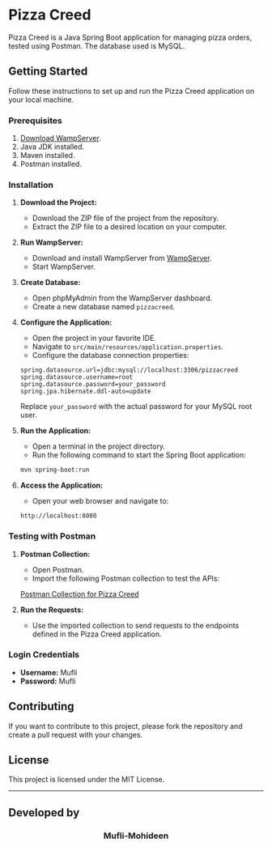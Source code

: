 # Pizza Creed

Pizza Creed is a Java Spring Boot application for managing pizza orders, tested using Postman. The database used is MySQL.

## Getting Started

Follow these instructions to set up and run the Pizza Creed application on your local machine.

### Prerequisites

1. [Download WampServer](https://www.wampserver.com/en/).
2. Java JDK installed.
3. Maven installed.
4. Postman installed.

### Installation

1. **Download the Project:**

    - Download the ZIP file of the project from the repository.
    - Extract the ZIP file to a desired location on your computer.

2. **Run WampServer:**

    - Download and install WampServer from [WampServer](https://www.wampserver.com/en/).
    - Start WampServer.

3. **Create Database:**

    - Open phpMyAdmin from the WampServer dashboard.
    - Create a new database named `pizzacreed`.

4. **Configure the Application:**

    - Open the project in your favorite IDE.
    - Navigate to `src/main/resources/application.properties`.
    - Configure the database connection properties:

    ```properties
    spring.datasource.url=jdbc:mysql://localhost:3306/pizzacreed
    spring.datasource.username=root
    spring.datasource.password=your_password
    spring.jpa.hibernate.ddl-auto=update
    ```

    Replace `your_password` with the actual password for your MySQL root user.

5. **Run the Application:**

    - Open a terminal in the project directory.
    - Run the following command to start the Spring Boot application:

    ```sh
    mvn spring-boot:run
    ```

6. **Access the Application:**

    - Open your web browser and navigate to:

    ```
    http://localhost:8080
    ```

### Testing with Postman

1. **Postman Collection:**

    - Open Postman.
    - Import the following Postman collection to test the APIs:

    [Postman Collection for Pizza Creed](https://www.postman.com/martian-zodiac-853057/workspace/pizzacreedglobal/request/31839030-2eff7ec4-4ebd-4e65-a3fe-f5a31d0c4381)

2. **Run the Requests:**

    - Use the imported collection to send requests to the endpoints defined in the Pizza Creed application.

### Login Credentials

- **Username:** Mufli
- **Password:** Mufli

## Contributing

If you want to contribute to this project, please fork the repository and create a pull request with your changes.

## License

This project is licensed under the MIT License.

---

## Developed by

<div align="center">

###  Mufli-Mohideen 

</div>
